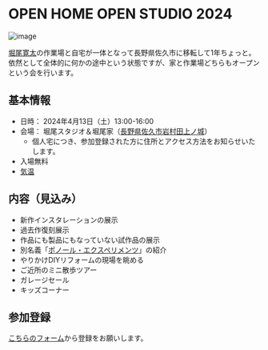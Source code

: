 # OPEN HOME OPEN STUDIO 2024
![image](https://github.com/kanta/OpenStudio2024/assets/1097902/95336bd7-7960-403c-965a-547fbd530686)

[堀尾寛太](https://horiokanta.com/)の作業場と自宅が一体となって長野県佐久市に移転して1年ちょっと。依然として全体的に何かの途中という状態ですが、家と作業場どちらもオープンという会を行います。

## 基本情報
- 日時： 2024年4月13日（土）13:00-16:00
- 会場： 堀尾スタジオ＆堀尾家（[長野県佐久市岩村田上ノ城](https://maps.app.goo.gl/3SL8g3zoJbbMY6ZR9)）
  - 個人宅につき、参加登録された方に住所とアクセス方法をお知らせいたします。
- 入場無料
- [気温](https://docs.google.com/spreadsheets/d/1d41NWnKz_-3gai1RPzNCwqmcrNDzAIPshY2XLD4peys/edit?usp=sharing)
 
## 内容（見込み）
- 新作インスタレーションの展示
- 過去作復刻展示
- 作品にも製品にもなっていない試作品の展示
- 別名義「[ポノール・エクスペリメンツ](https://ponoor.com/)」の紹介
- やりかけDIYリフォームの現場を眺める
- ご近所のミニ散歩ツアー
- ガレージセール
- キッズコーナー

## 参加登録
[こちらのフォーム](https://docs.google.com/forms/d/1lhzb7XwlRHWgd9XNmenYOhGv0y0wSqm278sAvCR6YCc/edit)から登録をお願いします。
